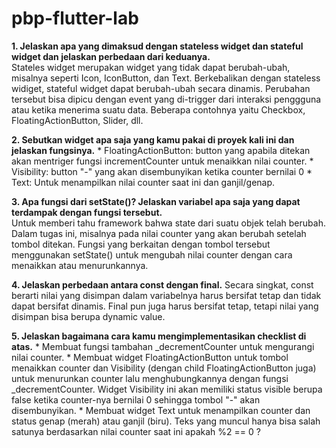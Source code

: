 # pbp-flutter-lab

**1. Jelaskan apa yang dimaksud dengan stateless widget dan stateful widget dan jelaskan perbedaan dari keduanya.**<br>
Stateles widget merupakan widget yang tidak dapat berubah-ubah, misalnya seperti Icon, IconButton, dan Text. Berkebalikan dengan stateless widiget, stateful widget dapat berubah-ubah secara dinamis. Perubahan tersebut bisa dipicu dengan event yang di-trigger dari interaksi penggguna atau ketika menerima suatu data. Beberapa contohnya yaitu Checkbox, FloatingActionButton, Slider, dll.

**2. Sebutkan widget apa saja yang kamu pakai di proyek kali ini dan jelaskan fungsinya.**
    * FloatingActionButton: button yang apabila ditekan akan mentriger fungsi incrementCounter untuk menaikkan nilai counter.
    * Visibility: button "-" yang akan disembunyikan ketika counter bernilai 0
    * Text: Untuk menampilkan nilai counter saat ini dan ganjil/genap.

**3. Apa fungsi dari setState()? Jelaskan variabel apa saja yang dapat terdampak dengan fungsi tersebut.**<br>
Untuk memberi tahu framework bahwa state dari suatu objek telah berubah. Dalam tugas ini, misalnya pada nilai counter yang akan berubah setelah tombol ditekan. Fungsi yang berkaitan dengan tombol tersebut menggunakan setState() untuk mengubah nilai counter dengan cara menaikkan atau menurunkannya.

**4. Jelaskan perbedaan antara const dengan final.**
Secara singkat, const berarti nilai yang disimpan dalam variabelnya harus bersifat tetap dan tidak dapat bersifat dinamis. Final pun juga harus bersifat tetap, tetapi nilai yang disimpan bisa berupa dynamic value.

**5. Jelaskan bagaimana cara kamu mengimplementasikan checklist di atas.**
    * Membuat fungsi tambahan _decrementCounter untuk mengurangi nilai counter.
    * Membuat widget FloatingActionButton untuk tombol menaikkan counter dan Visibility (dengan child FloatingActionButton juga) untuk menurunkan counter lalu menghubungkannya dengan fungsi _decrementCounter. Widget Visibility ini akan memiliki status visible berupa false ketika counter-nya bernilai 0 sehingga tombol "-" akan disembunyikan.
    * Membuat widget Text untuk menampilkan counter dan status genap (merah) atau ganjil (biru). Teks yang muncul hanya bisa salah satunya berdasarkan nilai counter saat ini apakah %2 == 0 ?